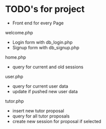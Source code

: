 # TODO's for project

- Front end for every Page

welcome.php
  - Login form with db_login.php
  - Signup form with db_signup.php

home.php
  - query for current and old sessions

user.php
  - query for current user data
  - update if pushed new user data

tutor.php
  - insert new tutor proposal
  - query for all tutor proposals
  - create new session for proposal if selected
